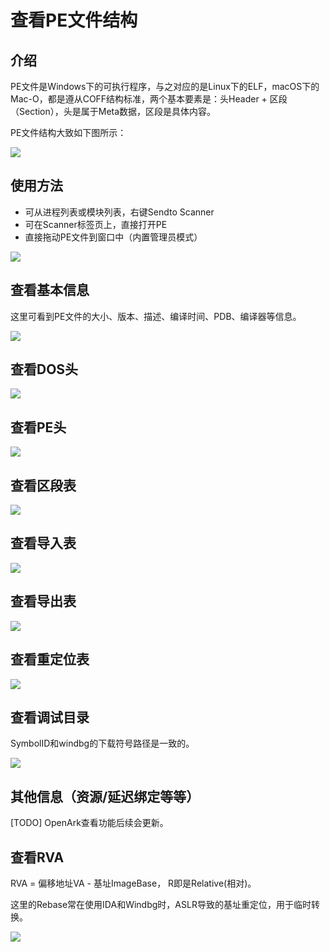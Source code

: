 # 查看PE文件结构

## 介绍

PE文件是Windows下的可执行程序，与之对应的是Linux下的ELF，macOS下的Mac-O，都是遵从COFF结构标准，两个基本要素是：头Header + 区段（Section），头是属于Meta数据，区段是具体内容。

PE文件结构大致如下图所示：

![](查看PE文件结构.res/1.png)

## 使用方法

* 可从进程列表或模块列表，右键Sendto Scanner
* 可在Scanner标签页上，直接打开PE
* 直接拖动PE文件到窗口中（内置管理员模式）

![](查看PE文件结构.res/2.png)

## 查看基本信息

这里可看到PE文件的大小、版本、描述、编译时间、PDB、编译器等信息。

![](查看PE文件结构.res/3.png)

## 查看DOS头
![](查看PE文件结构.res/4.png)

## 查看PE头
![](查看PE文件结构.res/5.png)

## 查看区段表
![](查看PE文件结构.res/6.png)

## 查看导入表
![](查看PE文件结构.res/7.png)

## 查看导出表
![](查看PE文件结构.res/8.png)

## 查看重定位表
![](查看PE文件结构.res/9.png)

## 查看调试目录

SymbolID和windbg的下载符号路径是一致的。

![](查看PE文件结构.res/10.png)

## 其他信息（资源/延迟绑定等等）
[TODO] OpenArk查看功能后续会更新。

## 查看RVA
RVA = 偏移地址VA - 基址ImageBase， R即是Relative(相对)。

这里的Rebase常在使用IDA和Windbg时，ASLR导致的基址重定位，用于临时转换。

![](查看PE文件结构.res/11.png)
